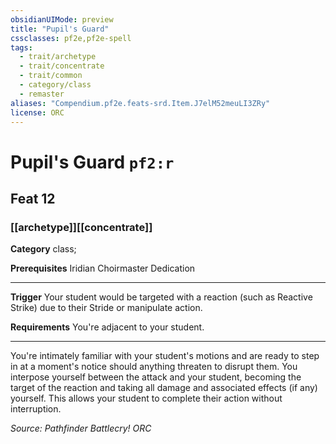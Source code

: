 ```yaml
---
obsidianUIMode: preview
title: "Pupil's Guard"
cssclasses: pf2e,pf2e-spell
tags:
  - trait/archetype
  - trait/concentrate
  - trait/common
  - category/class
  - remaster
aliases: "Compendium.pf2e.feats-srd.Item.J7elM52meuLI3ZRy"
license: ORC
---
```

# Pupil's Guard `pf2:r`
## Feat 12
### [[archetype]][[concentrate]]

**Category** class; 



**Prerequisites** Iridian Choirmaster Dedication
* * *
**Trigger** Your student would be targeted with a reaction (such as Reactive Strike) due to their Stride or manipulate action.

**Requirements** You're adjacent to your student.

* * *

You're intimately familiar with your student's motions and are ready to step in at a moment's notice should anything threaten to disrupt them. You interpose yourself between the attack and your student, becoming the target of the reaction and taking all damage and associated effects (if any) yourself. This allows your student to complete their action without interruption.

*Source: Pathfinder Battlecry!*
*ORC*